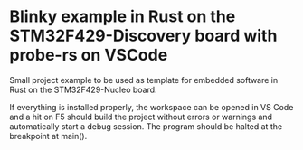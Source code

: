 # Blinky example in Rust on the STM32F429-Discovery board with probe-rs on VSCode

Small project example to be used as template for embedded software in Rust on the STM32F429-Nucleo board.

If everything is installed properly, the workspace can be opened in VS Code and a hit on F5 should build the project without errors or warnings and automatically start a debug session. The program should be halted at the breakpoint at main().



